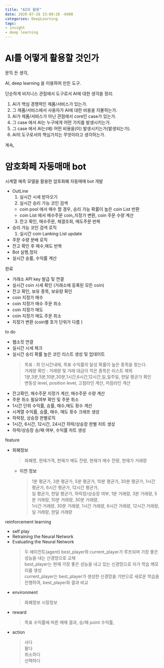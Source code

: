 ```yaml
---
title: "AI의 활용"
date: 2020-07-28 15:09:28 -0400
categories: DeepLearning
tags:
- insight
- deep learning
---
```


# <span style="color:black">AI를 어떻게 활용할 것인가 </span><br>
문득 든 생각,<br>

AI, deep learning 을 이용하여 만든 도구.

단순하게 비지니스 관점에서 도구로서 AI에 대한 생각을 정리.
1. AI가 핵심 경쟁력인 제품/서비스가 있는가.
2. 그 제품/서비스에서 사용자가 AI에 대한 비용을 지불하는가.
3. AI가 제품/서비스가 아닌 관점에서 core인 case가 있는가.
4. 그 case 에서 AI는 누구에게 어떤 가치를 발생시키는가.
5. 그 case 에서 AI는(에) 어떤 비용을(이) 발생시키는가(발생되는가).
6. AI의 도구로서의 핵심가치는 무엇이라고 생각하는가.

계속,

# <span style="color:black">암호화페 자동매매 bot </span><br>

시계열 예측 모델을 활용한 암호화폐 자동매매 bot 개발
- OutLine
  1. 실시간 시세 받아오기
  2. 실시간 승리 가능 코인 검색
    - coin pool 에서 매수 할 경우, 승리 가능 확률이 높은 coin List 반환
    - coin List 에서 매수주문 coin_지정가 변환, coin 주문 수량 계산
  3. 잔고 확인, 매수주문, 체결조회, 매도주문 반복
- 승리 가능 코인 검색 로직
  1. 실시간 coin Lanking List update
- 주문 수량 분배 로직
- 잔고 확인 후 매수,매도 반복
- Bot 실행,정지
- 실시간 승률, 수익률 계산

완료
- 거래소 API key 발급 및 연결
- 실시간 coin 시세 확인 (거래소에 등록된 모든 coin)
- 잔고 확인, 보유 종목, 보유량 확인
- coin 지정가 매수
- coin 지정가 매수 주문 취소
- coin 지정가 매도 
- coin 지정가 매도 주문 취소
- 지정가 변환 (coin별 호가 단위가 다름 )

to do 
- 웹소킷 연결
- 실시간 시세 체크
- 실시간 승리 확률 높은 코인 리스트 생성 및 업데이트
  > 목표 : 최 단시간내에, 목표 수익률의 달성 확률이 높은 종목을 찾는다.<br>
  > 거래량 확인 : 거래량 및 거래 대금이 적은 종목은 리스트 제외<br>
  > 1분,3분,5분,10분,30분,1시간,6시간,12시간,일,일주일, 한달 평균가 확인 <br>
  > 변동성 level, position level, 고점라인 계산, 저점라인 계산
- 잔고확인, 매수주문 지정가 계산, 매수주문 수량 계산
- 주문 취소 필요여부 확인 및 주문 취소
- 1시간 단위 수익률, 승률, 매수,매도 횟수 계산
- 시계열 수익률, 승률, 매수, 매도 횟수 크래프 생성
- 하락장, 상승장 판별로직
- 1시간, 6시간, 12시간, 24시간 하락/상승장 판별 차트 생성
- 하락/상승장 승/패 여부, 수익률 차트 생성

feature 
  - 화폐정보
    > 화폐명,
    > 현재가격,
    > 현재가 매도 잔량,
    > 현재가 매수 잔량,
    > 현재가 거래량
    - 이전 정보
      > 1분 평균가,
      > 3분 평균가,
      > 5분 평균가,
      > 10분 평균가,
      > 30분 평균가,
      > 1시간 평균가,
      > 6시간 평균가,
      > 12시간 평균가,<br>
      > 일 평균가,
      > 한달 평균가,
      > 하락장/상승장 여부,
      > 1분 거래량,
      > 3분 거래량,
      > 5분 거래량,
      > 10분 거래량,
      > 30분 거래량,<br>
      > 1시간 거래량,
      > 30분 거래량,
      > 1시간 거래량,
      > 6시간 거래량,
      > 12시간 거래량,
      > 일 거래량,
      > 한달 거래량

reinforcement learning
  - self play
  - Retraining the Neural Network
  - Evaluating the Neural Network
    > 두 에이전트(agent) best_player와 current_player가 루프되며 가장 좋은 성능을 내는 신경망으로 교체<br>
    > best_player는 현재 가장 좋은 성능을 내고 있는 신경망으로 자가 학습 메모리를 생성<br>
    > current_player는 best_player가 생성한 신경망을 기반으로 새로운 학습을 진행하여, best_player와 결과 비교
  - environment
    > 화폐정보
    > 시장정보
  - reward
    > 목표 수익률에 따른 매매 결과, 승/패 point
    > 수익률,  
  - action
    > 사다<br>
    > 팔다<br>
    > 취소하다<br>
    > 선택하다

